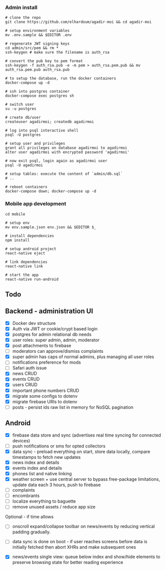 ### Admin install

```shell
# clone the repo
git clone https://github.com/elhardoum/agadir-moi && cd agadir-moi

# setup environment variables
mv .env.sample && $EDITOR .env

# regenerate JWT signing keys
cd admin/src/pem && rm *
ssh-keygen # make sure the filename is auth_rsa

# convert the pub key to pem format
ssh-keygen -f auth_rsa.pub -e -m pem > auth_rsa.pem.pub && mv auth_rsa.pem.pub auth_rsa.pub

# to setup the database, run the docker containers
docker-compose up -d

# ssh into postgres container
docker-compose exec postgres sh

# switch user
su -u postgres 

# create db/user
createuser agadirmoi; createdb agadirmoi

# log into psql interactive shell
psql -U postgres

# setup user and privileges
grant all privileges on database agadirmoi to agadirmoi
alter user agadirmoi with encrypted password 'agadirmoi'

# now exit psql, login again as agadirmoi user
psql -U agadirmoi

# setup tables: execute the content of `admin/db.sql`
# ..

# reboot containers
docker-compose down; docker-compose up -d
```

### Mobile app development

```shell
cd mobile

# setup env
mv env.sample.json env.json && $EDITOR $_

# install dependencies
npm install

# setup android project
react-native eject

# link dependencies
react-native link

# start the app
react-native run-android
```

## Todo

## Backend - administration UI

- [x] Docker dev structure
- [x] Auth via JWT or cookie/crypt based login
- [x] postgres for admin relational db needs
- [x] user roles: super admin, admin, moderator
- [x] post attachments to firebase
- [ ] moderators can approve/dismiss complaints
- [x] super admin has caps of normal admins, plus managing all user roles
- [ ] notifications preference for mods
- [ ] Safari auth issue
- [x] news CRUD
- [x] events CRUD
- [x] users CRUD
- [x] important phone numbers CRUD
- [x] migrate some configs to dotenv
- [x] migrate firebase URIs to dotenv
- [ ] posts - persist ids raw list in memory for NoSQL pagination
<!-- https://am.elh.solutions/events/edit/40411111111111111 -->


## Android

- [x] firebase data store and sync (advertises real time syncing for connected devices)
- [ ] push notifications or sms for opted collectors
- [x] data sync - preload everything on start, store data locally, compare timestamps to fetch new updates
- [x] news index and details
- [x] events index and details
- [x] phones list and native linking
- [x] weather screen + use central server to bypass free-package limitations, update data each 3 hours, push to firebase
- [ ] complaints
- [ ] encombrants
- [ ] localize everything to baguette
- [ ] remove unused assets / reduce app size

Optional - if time allows

- [ ] onscroll expand/collapse toolbar on news/events by reducing vertical padding gradually.
- [ ] data sync is done on boot - if user reaches screens before data is initially fetched then abort XHRs and make subsequent ones
- [x] news/events single view: queue below index and show/hide elements to preserve browsing state for better reading experience

